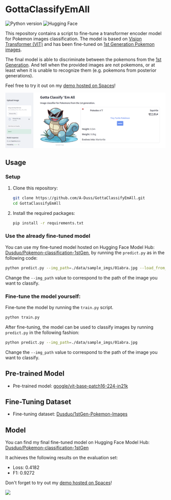 # GottaClassifyEmAll

![Python version](https://img.shields.io/badge/Python-3.11%2B-blue)
![Hugging Face](https://img.shields.io/badge/Hugging%20Face-transformers%20v4.35.2%2B-brightgreen)

This repository contains a script to fine-tune a transformer encoder model for Pokemon images classification. The model is based on [Vision Transformer (VIT)](https://huggingface.co/google/vit-base-patch16-224-in21k) and has been fine-tuned on [1st Generation Pokemon images](https://huggingface.co/datasets/Dusduo/1stGen-Pokemon-Images).

The final model is able to discriminate between the pokemons from the [1st Generation](https://en.wikipedia.org/wiki/List_of_generation_I_Pok%C3%A9mon). And tell when the provided images are not pokemons, or at least when it is unable to recognize them (e.g. pokemons from posterior generations).

Feel free to try it out on my [demo hosted on Spaces](https://huggingface.co/spaces/Dusduo/GottaClassifyEmAll)!

<img width="1268" src="demo.png" style="border-radius:0.5%">

## Usage

### Setup

1. Clone this repository:

   ```bash
   git clone https://github.com/A-Duss/GottaClassifyEmAll.git
   cd GottaClassifyEmAll
   ```

2. Install the required packages:

   ```bash
   pip install -r requirements.txt
   ```

### Use the already fine-tuned model 

You can use my fine-tuned model hosted on Hugging Face Model Hub: [Dusduo/Pokemon-classification-1stGen](https://huggingface.co/Dusduo/Pokemon-classification-1stGen), by running the `predict.py` as in the following code:

```bash
python predict.py --img_path=./data/sample_imgs/01abra.jpg --load_from_hf
```
Change the `--img_path` value to correspond to the path of the image you want to classify.

### Fine-tune the model yourself:

Fine-tune the model by running the `train.py` script.

```bash
python train.py
```

After fine-tuning, the model can be used to classify images by running `predict.py` in the following fashion:

```bash
python predict.py --img_path=./data/sample_imgs/01abra.jpg
```
Change the `--img_path` value to correspond to the path of the image you want to classify.

## Pre-trained Model

- Pre-trained model: [google/vit-base-patch16-224-in21k](https://huggingface.co/google/vit-base-patch16-224-in21k)

## Fine-Tuning Dataset

- Fine-tuning dataset: [Dusduo/1stGen-Pokemon-Images](https://huggingface.co/datasets/Dusduo/1stGen-Pokemon-Images)

## Model

You can find my final fine-tuned model on Hugging Face Model Hub: [Dusduo/Pokemon-classification-1stGen](https://huggingface.co/Dusduo/Pokemon-classification-1stGen)

It achieves the following results on the evaluation set:
- Loss: 0.4182
- F1: 0.9272

Don't forget to try out my [demo hosted on Spaces](https://huggingface.co/spaces/Dusduo/GottaClassifyEmAll)!

![](demo.gif)
